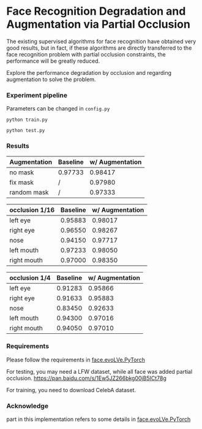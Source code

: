 # Face Recognition Degradation and Augmentation via Partial Occlusion

The existing supervised algorithms for face recognition have obtained very good results, but in fact, if these algorithms are directly transferred to the face recognition problem with partial occlusion constraints, the performance will be greatly reduced.

Explore the performance degradation by occlusion and regarding augmentation to solve the problem.

### Experiment pipeline

Parameters can be changed in `config.py`

`python train.py`

`python test.py`

### Results

|  Augmentation   |  Baseline  |  w/ Augmentation |
|  ----  | ----  | ---- |
|  no mask  | 0.97733 |  0.98417 |
|  fix mask  | / |  0.97980  |
|  random mask  | / |  0.97333  | 

|  occlusion 1/16   |  Baseline  |  w/ Augmentation |
|  ----  | ----  | ---- |
|  left eye  |  0.95883  |  0.98017  |
|  right eye  |  0.96550  |  0.98267  |
|  nose  |  0.94150  |  0.97717  |
|  left mouth  |  0.97233  |  0.98050  |
|  right mouth  |  0.97000  |  0.98350  |

|  occlusion 1/4   |  Baseline  |  w/ Augmentation |
|  ----  | ----  | ---- |
|  left eye  |  0.91283  |  0.95866  |
|  right eye  |  0.91633  |  0.95883  |
|  nose  |  0.83450  |  0.92633  |
|  left mouth  |  0.94300  |  0.97016  |
|  right mouth  |  0.94050  |  0.97010  |


### Requirements
Please follow the requirements in [face.evoLVe.PyTorch](https://github.com/ZhaoJ9014/face.evoLVe.PyTorch)

For testing, you may need a LFW dataset, while all face was added partial occlusion. 
<https://pan.baidu.com/s/1Ew5JZ266bkg00jB5ICt78g>

For training, you need to download CelebA dataset.


### Acknowledge

part in this implementation refers to some details in [face.evoLVe.PyTorch](https://github.com/ZhaoJ9014/face.evoLVe.PyTorch)
